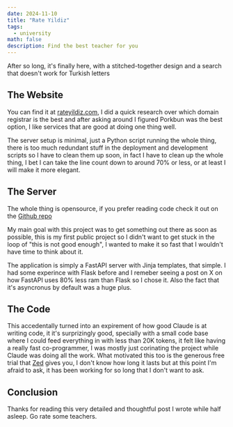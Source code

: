 ```yaml
---
date: 2024-11-10
title: "Rate Yildiz"
tags:
  - university
math: false
description: Find the best teacher for you
---
```


After so long, it's finally here, with a stitched-together design and a search that doesn't work for Turkish letters

## The Website

You can find it at [rateyildiz.com](https://rateyildiz.com), I did a quick research over which domain registrar is the best and after asking around I figured Porkbun was the best option, I like services that are good at doing one thing well.

The server setup is minimal, just a Python script running the whole thing, there is too much redundant stuff in the deployment and development scripts so I have to clean them up soon, in fact I have to clean up the whole thing, I bet I can take the line count down to around 70% or less, or at least I will make it more elegant.

## The Server

The whole thing is opensource, if you prefer reading code check it out on the [Github repo](https://github.com/thesusian/rateyildiz.com)

My main goal with this project was to get something out there as soon as possible, this is my first public project so I didn't want to get stuck in the loop of "this is not good enough", I wanted to make it so fast that I wouldn't have time to think about it.

The application is simply a FastAPI server with Jinja templates, that simple. I had some experince with Flask before and I remeber seeing a post on X on how FastAPI uses 80% less ram than Flask so I chose it. Also the fact that it's asyncronus by default was a huge plus.

## The Code

This accedentally turned into an expirement of how good Claude is at writing code, it it's surprizingly good, specially with a small code base where I could feed everything in with less than 20K tokens, it felt like having a really fast co-programmer, I was mostly just corinating the project while Claude was doing all the work. What motivated this too is the generous free trial that [Zed](https://zed.dev/) gives you, I don't know how long it lasts but at this point I'm afraid to ask, it has been working for so long that I don't want to ask.

## Conclusion

Thanks for reading this very detailed and thoughtful post I wrote while half asleep. Go rate some teachers.
